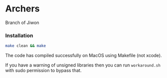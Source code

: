 # Archers

Branch of Jiwon

### Installation

```bash
make clean && make
```

The code has compiled successfully on MacOS using Makefile (not xcode).

If you have a warning of unsigned libraries then you can run `workaround.sh` with sudo permission to bypass that.
